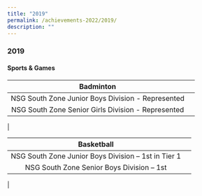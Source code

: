 ```yaml
---
title: "2019"
permalink: /achievements-2022/2019/
description: ""
---
```

### **2019**

#### **Sports & Games**

| **Badminton** |   |
|:---:|:---:|
| NSG South Zone Junior Boys Division - Represented
NSG South Zone Senior Girls Division - Represented        |
|

| **Basketball** |   |
|:---:|:---:|
| NSG South Zone Junior Boys Division – 1st in Tier 1|
NSG South Zone Senior Boys Division – 1st|
|
